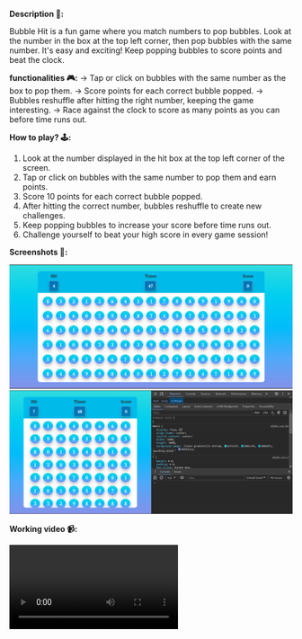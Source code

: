 **Description 📃:**

Bubble Hit is a fun game where you match numbers to pop bubbles. Look at the number in the box at the top left corner, then pop bubbles with the same number. It's easy and exciting! Keep popping bubbles to score points and beat the clock.


**functionalities 🎮:**
-> Tap or click on bubbles with the same number as the box to pop them.
-> Score points for each correct bubble popped.
-> Bubbles reshuffle after hitting the right number, keeping the game interesting.
-> Race against the clock to score as many points as you can before time runs out.

**How to play? 🕹️:**
1) Look at the number displayed in the hit box at the top left corner of the screen.
2) Tap or click on bubbles with the same number to pop them and earn points.
3) Score 10 points for each correct bubble popped.
4) After hitting the correct number, bubbles reshuffle to create new challenges.
5) Keep popping bubbles to increase your score before time runs out.
6) Challenge yourself to beat your high score in every game session!


**Screenshots 📸:**

![Game image](./assets/bubble_hit.png)
![Game image](./assets/responsive.png)


**Working video 📹:**

![Game Video](./assets/Working_video.mp4)



